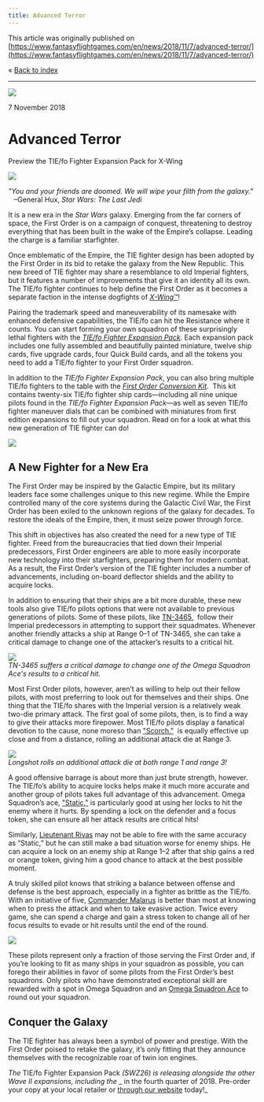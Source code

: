 ```yaml
---
title: Advanced Terror
---
```


This article was originally published on [https://www.fantasyflightgames.com/en/news/2018/11/7/advanced-terror/](https://www.fantasyflightgames.com/en/news/2018/11/7/advanced-terror/)

&laquo; [Back to index](../index.md)

---

![](swz26_preview1.jpg)

7 November 2018

Advanced Terror
===============

Preview the TIE/fo Fighter Expansion Pack for X-Wing

![](swz26_box_left.png)

_"You and your friends are doomed. We will wipe your filth from the galaxy."_  
   –General Hux, _Star Wars: The Last Jedi_

It is a new era in the _Star Wars_ galaxy. Emerging from the far corners of space, the First Order is on a campaign of conquest, threatening to destroy everything that has been built in the wake of the Empire’s collapse. Leading the charge is a familiar starfighter.

Once emblematic of the Empire, the TIE fighter design has been adopted by the First Order in its bid to retake the galaxy from the New Republic. This new breed of TIE fighter may share a resemblance to old Imperial fighters, but it features a number of improvements that give it an identity all its own. The TIE/fo fighter continues to help define the First Order as it becomes a separate faction in the intense dogfights of [_X-Wing_™](https://www.fantasyflightgames.com/en/products/x-wing-second-edition/)!

Pairing the trademark speed and maneuverability of its namesake with enhanced defensive capabilities, the TIE/fo can hit the Resistance where it counts. You can start forming your own squadron of these surprisingly lethal fighters with the _[TIE/fo Fighter Expansion Pack](https://www.fantasyflightgames.com/en/products/x-wing-second-edition/products/x-wing-second-edition-tiefo-fighter-expansion-pack/)_. Each expansion pack includes one fully assembled and beautifully painted miniature, twelve ship cards, five upgrade cards, four Quick Build cards, and all the tokens you need to add a TIE/fo fighter to your First Order squadron.

In addition to the _TIE/fo Fighter Expansion Pack_, you can also bring multiple TIE/fo fighters to the table with the _[First Order Conversion Kit](https://www.fantasyflightgames.com/en/products/x-wing-second-edition/products/first-order-conversion-kit/)_.  This kit contains twenty-six TIE/fo fighter ship cards—including all nine unique pilots found in the _TIE/fo Fighter Expansion Pack_—as well as seven TIE/fo fighter maneuver dials that can be combined with miniatures from first edition expansions to fill out your squadron. Read on for a look at what this new generation of TIE fighter can do!

![](swz26_a1_ship-image.png)

A New Fighter for a New Era
---------------------------

The First Order may be inspired by the Galactic Empire, but its military leaders face some challenges unique to this new regime. While the Empire controlled many of the core systems during the Galactic Civil War, the First Order has been exiled to the unknown regions of the galaxy for decades. To restore the ideals of the Empire, then, it must seize power through force.

This shift in objectives has also created the need for a new type of TIE fighter. Freed from the bureaucracies that tied down their Imperial predecessors, First Order engineers are able to more easily incorporate new technology into their starfighters, preparing them for modern combat. As a result, the First Order’s version of the TIE fighter includes a number of advancements, including on-board deflector shields and the ability to acquire locks.

In addition to ensuring that their ships are a bit more durable, these new tools also give TIE/fo pilots options that were not available to previous generations of pilots. Some of these pilots, like [TN-3465,](swz26_a1_tn-3465.png)  follow their Imperial predecessors in attempting to support their squadmates. Whenever another friendly attacks a ship at Range 0–1 of TN-3465, she can take a critical damage to change one of the attacker’s results to a critical hit.  

![](swz26_a1_diagram2.jpg)  
_TN-3465 suffers a critical damage to change one of the Omega Squadron Ace's results to a critical hit._

Most First Order pilots, however, aren’t as willing to help out their fellow pilots, with most preferring to look out for themselves and their ships. One thing that the TIE/fo shares with the Imperial version is a relatively weak two-die primary attack. The first goal of some pilots, then, is to find a way to give their attacks more firepower. Most TIE/fo pilots display a fanatical devotion to the cause, none moreso than ["Scorch."](swz26_a1_scorch.png)  is equally effective up close and from a distance, rolling an additional attack die at Range 3.

![](swz26_a1_diagram1.jpg)  
_Longshot rolls an additional attack die at both range 1 and range 3!_

A good offensive barrage is about more than just brute strength, however. The TIE/fo’s ability to acquire locks helps make it much more accurate and another group of pilots takes full advantage of this advancement. Omega Squadron’s ace, ["Static,"](swz26_a1_static.png) is particularly good at using her locks to hit the enemy where it hurts. By spending a lock on the defender and a focus token, she can ensure all her attack results are critical hits!

Similarly, [Lieutenant Rivas](swz26_a1_rivas.png) may not be able to fire with the same accuracy as “Static,” but he can still make a bad situation worse for enemy ships. He can acquire a lock on an enemy ship at Range 1–2 after that ship gains a red or orange token, giving him a good chance to attack at the best possible moment.

A truly skilled pilot knows that striking a balance between offense and defense is the best approach, especially in a fighter as brittle as the TIE/fo. With an initiative of five, [Commander Malarus](swz26_a1_malarus.png) is better than most at knowing when to press the attack and when to take evasive action. Twice every game, she can spend a charge and gain a stress token to change all of her focus results to evade or hit results until the end of the round.

![](swz26_a1_cardfan.png)

These pilots represent only a fraction of those serving the First Order and, if you’re looking to fit as many ships in your squadron as possible, you can forego their abilities in favor of some pilots from the First Order’s best squadrons. Only pilots who have demonstrated exceptional skill are rewarded with a spot in Omega Squadron and an [Omega Squadron Ace](swz26_a1_omega-ace.png) to round out your squadron. 

Conquer the Galaxy
------------------

The TIE fighter has always been a symbol of power and prestige. With the First Order poised to retake the galaxy, it’s only fitting that they announce themselves with the recognizable roar of twin ion engines.

_The_ TIE/fo Fighter Expansion Pack _(SWZ26) is releasing alongside the other Wave II expansions, including the_ _ in the fourth quarter of 2018. Pre-order your copy at your local retailer or [through our website](https://shop.fantasyflightgames.com/preorders/create/SWZ26/) today!_

[](http://community.fantasyflightgames.com/index.php?/forum/222-x-wing/)
